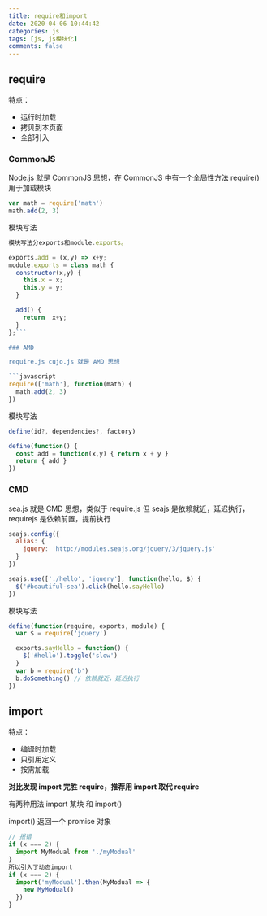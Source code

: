 ```yaml
---
title: require和import
date: 2020-04-06 10:44:42
categories: js
tags: [js, js模块化]
comments: false
---
```


## require

特点：

- 运行时加载
- 拷贝到本页面
- 全部引入

### CommonJS

Node.js 就是 CommonJS 思想，在 CommonJS 中有一个全局性方法 require() 用于加载模块

```javascript
var math = require('math')
math.add(2, 3)
```

模块写法

````js
模块写法分exports和module.exports。

exports.add = (x,y) => x+y;
module.exports = class math {
  constructor(x,y) {
    this.x = x;
    this.y = y;
  }

  add() {
    return  x+y;
  }
};```

### AMD

require.js cujo.js 就是 AMD 思想

```javascript
require(['math'], function(math) {
  math.add(2, 3)
})
````

模块写法

```javascript
define(id?, dependencies?, factory)

define(function() {
  const add = function(x,y) { return x + y }
  return { add }
})
```

### CMD

sea.js 就是 CMD 思想，类似于 require.js 但 seajs 是依赖就近，延迟执行，requirejs 是依赖前置，提前执行

```javascript
seajs.config({
  alias: {
    jquery: 'http://modules.seajs.org/jquery/3/jquery.js'
  }
})

seajs.use(['./hello', 'jquery'], function(hello, $) {
  $('#beautiful-sea').click(hello.sayHello)
})
```

模块写法

```js
define(function(require, exports, module) {
  var $ = require('jquery')

  exports.sayHello = function() {
    $('#hello').toggle('slow')
  }
  var b = require('b')
  b.doSomething() // 依赖就近，延迟执行
})
```

## import

特点：

- 编译时加载
- 只引用定义
- 按需加载

**对比发现 import 完胜 require，推荐用 import 取代 require**

有两种用法 import 某块 和 import()

import() 返回一个 promise 对象

```js
// 报错
if (x === 2) {
  import MyModual from './myModual'
}
所以引入了动态import
if (x === 2) {
  import('myModual').then(MyModual => {
    new MyModual()
  })
}
```
